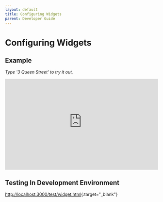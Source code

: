 ```yaml
---
layout: default
title: Configuring Widgets
parent: Developer Guide
---
```


# Configuring Widgets

## Example

*Type '3 Queen Street' to try it out.*

<iframe style="border:none; height: 300px; width: 100%; overflow: hidden;" src="https://southerngrampians.pozi.com/widget.html#card=Waste Collection&fieldnames=Next Rubbish Pickup,Next Recycling Pickup,Next Organics Pickup&fontsize=20"></iframe>

## Testing In Development Environment

[http://localhost:3000/test/widget.html](http://localhost:3000/test/widget.html){:target="_blank"}
